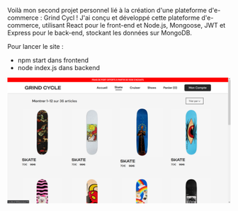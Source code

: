 Voilà mon second projet personnel lié à la création d'une plateforme d'e-commerce : Grind Cycl ! J'ai conçu et développé cette plateforme d'e-commerce, utilisant React pour le front-end et Node.js, Mongoose, JWT et Express pour le back-end, stockant les données sur MongoDB.

Pour lancer le site :
- npm start dans frontend
- node index.js dans backend

![Preview](preview.png)
